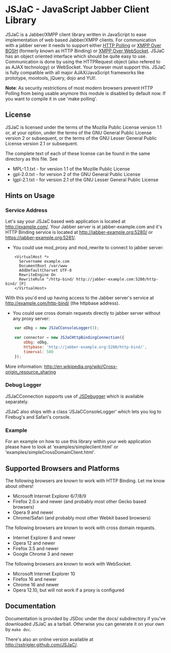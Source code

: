 JSJaC - JavaScript Jabber Client Library
========================================

JSJaC is a Jabber/XMPP client library written in JavaScript to ease
implementation of web based Jabber/XMPP clients. For communication
with a jabber server it needs to support either [HTTP Polling][1] or
[XMPP Over BOSH][2] (formerly known as HTTP Binding) or [XMPP Over
WebSocket][3].
JSJaC has an object oriented interface which should be quite easy to
use.
Communication is done by using the HTTPRequest object (also refered to
as AJAX technology) or WebSocket. Your browser must support this.
JSJaC is fully compatible with all major AJAX/JavaScript frameworks
like prototype, mootools, jQuery, dojo and YUI!.

**Note**: As security restrictions of most modern browsers prevent
  HTTP Polling from being usable anymore this module is disabled by
  default now. If you want to compile it in use
  'make polling'.

License
-------

JSJaC is licensed under the terms of the Mozilla Public License
version 1.1 or, at your option, under the terms of the GNU General
Public License version 2 or subsequent, or the terms of the GNU Lesser
General Public License version 2.1 or subsequent.

The complete text of each of these license can be found in the same
directory as this file. See

* MPL-1.1.txt - for version 1.1  of the Mozille Public License
* gpl-2.0.txt - for version 2 of the GNU General Public License
* lgpl-2.1.txt - for version 2.1 of the GNU Lesser General Public License

Hints on Usage
--------------

### Service Address

Let's say your JSJaC based web application is located at
http://example.com/. Your Jabber server is at jabber-example.com and
it's HTTP Binding service is located at
http://jabber-example.org:5280/ or https://jabber-example.org:5281/.


* You could use mod\_proxy and mod\_rewrite to connect to jabber server:

```apacheconf
    <VirtualHost *>
      Servername example.com
      DocumentRoot /var/www
      AddDefaultCharset UTF-8
      RewriteEngine On
      RewriteRule ^/http-bind/ http://jabber-example.com:5280/http-bind/ [P]
    </VirtualHost>
```

With this you'd end up having access to the Jabber server's service at
http://example.com/http-bind/ (the httpbase address).

* You could use cross domain requests directly to jabber server without any
proxy server:

```js
    var oDbg = new JSJaCConsoleLogger(3);
        
    var connector = new JSJaCHttpBindingConnection({
        oDbg: oDbg,
        httpbase: 'http://jabber-example.org:5280/http-bind/',
        timerval: 500
    });
```
More information: http://en.wikipedia.org/wiki/Cross-origin_resource_sharing

### Debug Logger

JSJaCConnection supports use of [JSDebugger][4] which is available
separately.

JSJaC also ships with a class 'JSJaCConsoleLogger' which lets you log to
Firebug's and Safari's console.

### Example

For an example on how to use this library within your web application
please have to look at 'examples/simpleclient.html' or 'examples/simpleCrossDomainClient.html'.

Supported Browsers and Platforms
--------------------------------

The following browsers are known to work with HTTP Binding. Let me
know about others!

 * Microsoft Internet Explorer 6/7/8/9
 * Firefox 2.0.x and newer (and probably most other Gecko based browsers)
 * Opera 9 and newer
 * Chrome/Safari (and probably most other Webkit based browsers)
 
The following browsers are known to work with cross domain requests.

 * Internet Explorer 8 and newer
 * Opera 12 and newer
 * Firefox 3.5 and newer
 * Google Chrome 3 and newer

The following browsers are known to work with WebSocket.

 * Microsoft Internet Explorer 10
 * Firefox 16 and newer
 * Chrome 16 and newer
 * Opera 12.10, but will not work if a proxy is configured

Documentation
-------------

Documentation is provided by JSDoc under the docs/ subdirectory if
you've downloaded JSJaC as a tarball. Otherwise you can generate it on
your own by `make doc`.

There's also an online version available at http://sstrigler.github.com/JSJaC/.

[1]: http://xmpp.org/extensions/xep-0025.html
[2]: http://xmpp.org/extensions/xep-0206.html
[3]: http://tools.ietf.org/html/draft-ietf-xmpp-websocket-00
[4]: http://stefan-strigler.de/javascript-debug-logger/
